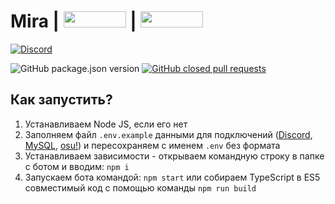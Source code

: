 # Mira | <a href="https://nodejs.org/"><img src="https://upload.wikimedia.org/wikipedia/commons/thumb/7/7e/Node.js_logo_2015.svg/1280px-Node.js_logo_2015.svg.png"  height="26" width="100"></a> | <a href="http://dev.mysql.com/downloads/installer/"><img src="https://cdn-images-1.medium.com/max/1600/0*AhVo_3sCq-ft64ki.jpg"  height="26" width="100"></a>

[![Discord](https://img.shields.io/discord/370977534176919552)](https://discord.gg/hCe883B)

![GitHub package.json version](https://img.shields.io/github/package-json/v/NyafiRawr/Mira) [![GitHub closed pull requests](https://img.shields.io/github/issues-pr/NyafiRawr/Mira)](https://github.com/NyafiRawr/Mira/pulls)


## Как запустить?

1. Устанавливаем Node JS, если его нет
2. Заполняем файл `.env.example` данными для подключений ([Discord](https://discordapp.com/developers/applications/), [MySQL](http://dev.mysql.com/downloads/installer/), [osu!](https://github.com/ppy/osu-api/wiki/)) и пересохраняем с именем `.env` без формата
3. Устанавливаем зависимости - открываем командную строку в папке с ботом и вводим: `npm i`
4. Запускаем бота командой: `npm start` или собираем TypeScript в ES5 совместимый код с помощью команды `npm run build` 
